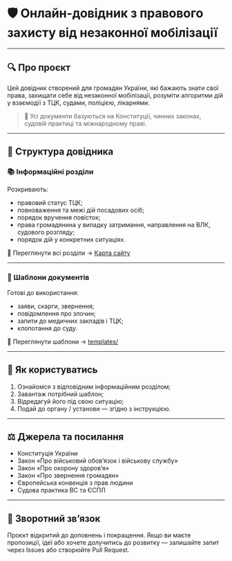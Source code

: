 # 🛡️ Онлайн-довідник з правового захисту від незаконної мобілізації

---

## 🔍 Про проєкт

Цей довідник створений для громадян України, які бажають знати свої права, захищати себе від незаконної мобілізації, розуміти алгоритми дій у взаємодії з ТЦК, судами, поліцією, лікарнями.

> 📌 Усі документи базуються на Конституції, чинних законах, судовій практиці та міжнародному праві.

---

## 📖 Структура довідника

### 📚 Інформаційні розділи
Розкривають:
- правовий статус ТЦК;
- повноваження та межі дій посадових осіб;
- порядок вручення повісток;
- права громадянина у випадку затримання, направлення на ВЛК, судового розгляду;
- порядок дій у конкретних ситуаціях.

🔗 Переглянути всі розділи → [Карта сайту](sitemap.md)

---

### 📝 Шаблони документів
Готові до використання:
- заяви, скарги, звернення;
- повідомлення про злочин;
- запити до медичних закладів і ТЦК;
- клопотання до суду.

🔗 Переглянути шаблони → [templates/](templates/)

---

## 🧭 Як користуватись

1. Ознайомся з відповідним інформаційним розділом;
2. Завантаж потрібний шаблон;
3. Відредагуй його під свою ситуацію;
4. Подай до органу / установи — згідно з інструкцією.

---

## ⚖️ Джерела та посилання

- Конституція України
- Закон «Про військовий обов’язок і військову службу»
- Закон «Про охорону здоров’я»
- Закон «Про звернення громадян»
- Європейська конвенція з прав людини
- Судова практика ВС та ЄСПЛ

---

## 💬 Зворотний зв’язок

Проєкт відкритий до доповнень і покращення. Якщо ви маєте пропозиції, ідеї або хочете долучитись до розвитку — залишайте запит через Issues або створюйте Pull Request.